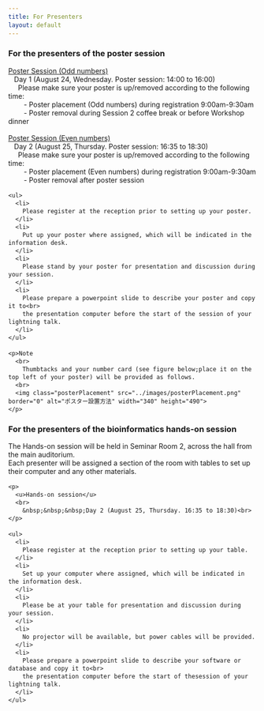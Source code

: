```yaml
---
title: For Presenters
layout: default
---
```

<!-- MAIN CONTENT -->
<div id="main_content_wrap" class="outer">
  <section id="main_content" class="inner">
  <h3>For the presenters of the poster session</h3>
  <div class="poster">
    <p>
      <u>Poster Session (Odd numbers)</u>
      <br>
        &nbsp;&nbsp;&nbsp;Day 1 (August 24, Wednesday. Poster session: 14:00 to 16:00)<br>
        &nbsp;&nbsp;&nbsp;&nbsp;&nbsp;Please make sure your poster is up/removed according to the following time:<br>
        &nbsp;&nbsp;&nbsp;&nbsp;&nbsp;&nbsp;&nbsp;&nbsp;- Poster placement (Odd numbers) during registration 9:00am-9:30am<br>
        &nbsp;&nbsp;&nbsp;&nbsp;&nbsp;&nbsp;&nbsp;&nbsp;- Poster removal during Session 2 coffee break or before Workshop dinner<br>
      <br>
        <u>Poster Session (Even numbers)</u>
      <br>  
        &nbsp;&nbsp;&nbsp;Day 2 (August 25, Thursday. Poster session: 16:35 to 18:30)<br>
        &nbsp;&nbsp;&nbsp;&nbsp;&nbsp;Please make sure your poster is up/removed according to the following time:<br>
        &nbsp;&nbsp;&nbsp;&nbsp;&nbsp;&nbsp;&nbsp;&nbsp;- Poster placement (Even numbers) during registration 9:00am-9:30am<br>
        &nbsp;&nbsp;&nbsp;&nbsp;&nbsp;&nbsp;&nbsp;&nbsp;- Poster removal after poster session<br>
    </p>

    <ul>
      <li>
        Please register at the reception prior to setting up your poster.
      </li> 
      <li>
        Put up your poster where assigned, which will be indicated in the information desk.
      </li> 
      <li>
        Please stand by your poster for presentation and discussion during your session.
      </li> 
      <li>
        Please prepare a powerpoint slide to describe your poster and copy it to<br>
        the presentation computer before the start of the session of your lightning talk.
      </li>
    </ul> 

    <p>Note
      <br>
        Thumbtacks and your number card (see figure below;place it on the top left of your poster) will be provided as follows.
      <br> 
      <img class="posterPlacement" src="../images/posterPlacement.png" border="0" alt="ポスター設置方法" width="340" height="490">
    </p>
  </div>  


  <h3>For the presenters of the bioinformatics hands-on session</h3>
  <div class="poster">
    <p>
      The Hands-on session will be held in Seminar Room 2, across the hall from the main auditorium.<br> 
      Each presenter will be assigned a section of the room with tables to set up their computer and any other materials.
    </p>

    <p>
      <u>Hands-on session</u>
      <br>
        &nbsp;&nbsp;&nbsp;Day 2 (August 25, Thursday. 16:35 to 18:30)<br>
    </p>

    <ul>
      <li>
        Please register at the reception prior to setting up your table.
      </li> 
      <li>
        Set up your computer where assigned, which will be indicated in the information desk.
      </li> 
      <li>
        Please be at your table for presentation and discussion during your session.
      </li> 
      <li>
        No projector will be available, but power cables will be provided.
      </li>
      <li>
        Please prepare a powerpoint slide to describe your software or database and copy it to<br>
        the presentation computer before the start of thesession of your lightning talk.
      </li>
    </ul> 
  </div>

  </section>
</div>
